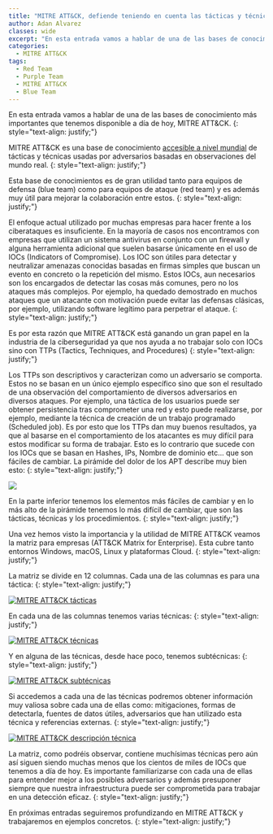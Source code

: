 ```yaml
---
title: "MITRE ATT&CK, defiende teniendo en cuenta las tácticas y técnicas del adversario"
author: Adan Alvarez
classes: wide
excerpt: "En esta entrada vamos a hablar de una de las bases de conocimiento más importantes que tenemos disponible a día de hoy, MITRE ATT&CK."
categories:
  - MITRE ATT&CK
tags:
  - Red Team
  - Purple Team
  - MITRE ATT&CK
  - Blue Team
---
```

En esta entrada vamos a hablar de una de las bases de conocimiento más importantes que tenemos disponible a día de hoy, MITRE ATT&CK.
{: style="text-align: justify;"}

MITRE ATT&CK es una base de conocimiento [accesible a nivel mundial](https://attack.mitre.org/) de tácticas y técnicas usadas por adversarios basadas en observaciones del mundo real.
{: style="text-align: justify;"}

Esta base de conocimientos es de gran utilidad tanto para equipos de defensa (blue team) como para equipos de ataque (red team) y es además muy útil para mejorar la colaboración entre estos.
{: style="text-align: justify;"}

El enfoque actual utilizado por muchas empresas para hacer frente a los ciberataques es insuficiente. En la mayoría de casos nos encontramos con empresas que utilizan un sistema antivirus en conjunto con un firewall y alguna herramienta adicional que suelen basarse únicamente en el uso de IOCs (Indicators of Compromise). Los IOC son útiles para detectar y neutralizar amenazas conocidas basadas en firmas simples que buscan un evento en concreto o la repetición del mismo. Estos IOCs, aun necesarios son los encargados de detectar las cosas más comunes, pero no los ataques más complejos. Por ejemplo, ha quedado demostrado en muchos ataques que un atacante con motivación puede evitar las defensas clásicas, por ejemplo, utilizando software legítimo para perpetrar el ataque.
{: style="text-align: justify;"}

Es por esta razón que MITRE ATT&CK está ganando un gran papel en la industria de la ciberseguridad ya que nos ayuda a no trabajar solo con IOCs sino con TTPs (Tactics, Techniques, and Procedures)
{: style="text-align: justify;"}

Los TTPs son descriptivos y caracterizan como un adversario se comporta. Estos no se basan en un único ejemplo específico sino que son el resultado de una observación del comportamiento de diversos adversarios en diversos ataques. Por ejemplo, una táctica de los usuarios puede ser obtener persistencia tras comprometer una red y esto puede realizarse, por ejemplo, mediante la técnica de creación de un trabajo programado (Scheduled job). Es por esto que los TTPs dan muy buenos resultados, ya que al basarse en el comportamiento de los atacantes es muy difícil para estos modificar su forma de trabajar. Esto es lo contrario que sucede con los IOCs que se basan en Hashes, IPs, Nombre de dominio etc... que son fáciles de cambiar. La pirámide del dolor de los APT describe muy bien esto:
{: style="text-align: justify;"}

[![](https://donttouchmy.net/wp-content/uploads/2020/08/apt-pyramid-of-pain-300x221.png)](https://donttouchmy.net/wp-content/uploads/2020/08/apt-pyramid-of-pain.png)

En la parte inferior tenemos los elementos más fáciles de cambiar y en lo más alto de la pirámide tenemos lo más difícil de cambiar, que son las tácticas, técnicas y los procedimientos.
{: style="text-align: justify;"}

Una vez hemos visto la importancia y la utilidad de MITRE ATT&CK veamos la matriz para empresas (ATT&CK Matrix for Enterprise). Esta cubre tanto entornos Windows, macOS, Linux y plataformas Cloud.
{: style="text-align: justify;"}

La matriz se divide en 12 columnas. Cada una de las columnas es para una táctica:
{: style="text-align: justify;"}

[![MITRE ATT&CK tácticas](https://donttouchmy.net/wp-content/uploads/2020/08/tacticas1-300x114.png)](https://donttouchmy.net/wp-content/uploads/2020/08/tacticas1.png)

En cada una de las columnas tenemos varias técnicas:
{: style="text-align: justify;"}

[![MITRE ATT&CK técnicas](https://donttouchmy.net/wp-content/uploads/2020/08/tecnicas2-300x114.png)](https://donttouchmy.net/wp-content/uploads/2020/08/tecnicas2.png)

Y en alguna de las técnicas, desde hace poco, tenemos subtécnicas:
{: style="text-align: justify;"}

[![MITRE ATT&CK subtécnicas](https://donttouchmy.net/wp-content/uploads/2020/08/subtecnicas1.png)](https://donttouchmy.net/wp-content/uploads/2020/08/subtecnicas1.png)

Si accedemos a cada una de las técnicas podremos obtener información muy valiosa sobre cada una de ellas como: mitigaciones, formas de detectarla, fuentes de datos útiles, adversarios que han utilizado esta técnica y referencias externas.
{: style="text-align: justify;"}

[![MITRE ATT&CK descripción técnica](https://donttouchmy.net/wp-content/uploads/2020/08/tecnicas3-300x170.png)](https://donttouchmy.net/wp-content/uploads/2020/08/tecnicas3.png)

La matriz, como podréis observar, contiene muchísimas técnicas pero aún así siguen siendo muchas menos que los cientos de miles de IOCs que tenemos a día de hoy. Es importante familiarizarse con cada una de ellas para entender mejor a los posibles adversarios y además presuponer siempre que nuestra infraestructura puede ser comprometida para trabajar en una detección eficaz.
{: style="text-align: justify;"}

En próximas entradas seguiremos profundizando en MITRE ATT&CK y trabajaremos en ejemplos concretos.
{: style="text-align: justify;"}
